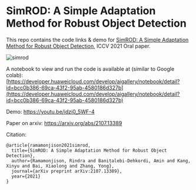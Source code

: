 # SimROD: A Simple Adaptation Method for Robust Object Detection
This repo contains the code links & demo for [SimROD: A Simple Adaptation Method for Robust Object Detection](https://arxiv.org/abs/2107.13389), ICCV 2021 Oral paper.

![simrod](https://user-images.githubusercontent.com/38634796/131594149-defb3468-f618-4b8b-a24c-7a709f4e1e47.png)

A notebook to view and run the code is available at (similar to Google colab): 
[https://developer.huaweicloud.com/develop/aigallery/notebook/detail?id=bcc0b386-69ca-43f2-95ab-4580186d327b](https://developer.huaweicloud.com/develop/aigallery/notebook/detail?id=bcc0b386-69ca-43f2-95ab-4580186d327b)

Demo: https://youtu.be/idzi0_5WF-4

Paper on arxiv: https://arxiv.org/abs/2107.13389

Citation:
```
@article{ramamonjison2021simrod,
  title={SimROD: A Simple Adaptation Method for Robust Object Detection},
  author={Ramamonjison, Rindra and Banitalebi-Dehkordi, Amin and Kang, Xinyu and Bai, Xiaolong and Zhang, Yong},
  journal={arXiv preprint arXiv:2107.13389},
  year={2021}
}
```
